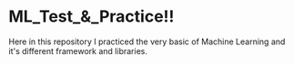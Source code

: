 # ML_Test_&_Practice!!
Here in this repository I practiced the very basic of Machine Learning and it's different framework and libraries.
